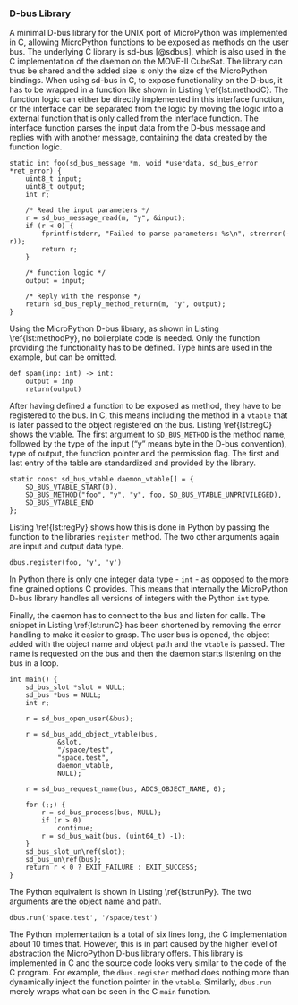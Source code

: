 ### D-bus Library

A minimal D-bus library for the UNIX port of MicroPython was implemented
in C, allowing MicroPython functions to be exposed as methods on the
user bus. The underlying C library is sd-bus [@sdbus], which is also
used in the C implementation of the daemon on the MOVE-II CubeSat. The
library can thus be shared and the added size is only the size of the
MicroPython bindings. When using sd-bus in C, to expose functionality on
the D-bus, it has to be wrapped in a function like shown in Listing
\\ref{lst:methodC}. The function logic can either be directly implemented
in this interface function, or the interface can be separated from the
logic by moving the logic into a external function that is only called
from the interface function. The interface function parses the input
data from the D-bus message and replies with with another message,
containing the data created by the function logic.

``` {.c}
static int foo(sd_bus_message *m, void *userdata, sd_bus_error *ret_error) {
    uint8_t input;
    uint8_t output;
    int r;

    /* Read the input parameters */
    r = sd_bus_message_read(m, "y", &input);
    if (r < 0) {
        fprintf(stderr, "Failed to parse parameters: %s\n", strerror(-r));
        return r;
    }

    /* function logic */
    output = input;

    /* Reply with the response */
    return sd_bus_reply_method_return(m, "y", output);
}
```

Using the MicroPython D-bus library, as shown in Listing
\\ref{lst:methodPy}, no boilerplate code is needed. Only the function
providing the functionality has to be defined. Type hints are used in
the example, but can be omitted.

``` {.python}
def spam(inp: int) -> int:
    output = inp
    return(output)
```

After having defined a function to be exposed as method, they have to be
registered to the bus. In C, this means including the method in a
`vtable` that is later passed to the object registered on the bus.
Listing \\ref{lst:regC} shows the vtable. The first argument to
`SD_BUS_METHOD` is the method name, followed by the type of the input
(“y” means byte in the D-bus convention), type of output, the function
pointer and the permission flag. The first and last entry of the table
are standardized and provided by the library.

``` {.c}
static const sd_bus_vtable daemon_vtable[] = {
    SD_BUS_VTABLE_START(0),
    SD_BUS_METHOD("foo", "y", "y", foo, SD_BUS_VTABLE_UNPRIVILEGED),
    SD_BUS_VTABLE_END
};
```

Listing \\ref{lst:regPy} shows how this is done in Python by passing the
function to the libraries `register` method. The two other arguments
again are input and output data type.

``` {.python}
dbus.register(foo, 'y', 'y')
```

In Python there is only one integer data type - `int` - as opposed to
the more fine grained options C provides. This means that internally the
MicroPython D-bus library handles all versions of integers with the
Python `int` type.

Finally, the daemon has to connect to the bus and listen for calls. The
snippet in Listing \\ref{lst:runC} has been shortened by removing the error
handling to make it easier to grasp. The user bus is opened, the object
added with the object name and object path and the `vtable` is passed.
The name is requested on the bus and then the daemon starts listening on
the bus in a loop.

``` {.c}
int main() {
    sd_bus_slot *slot = NULL;
    sd_bus *bus = NULL;
    int r;
    
    r = sd_bus_open_user(&bus);
    
    r = sd_bus_add_object_vtable(bus,
            &slot,
            "/space/test",
            "space.test",
            daemon_vtable,
            NULL);
            
    r = sd_bus_request_name(bus, ADCS_OBJECT_NAME, 0);
    
    for (;;) {
        r = sd_bus_process(bus, NULL);
        if (r > 0)
            continue;
        r = sd_bus_wait(bus, (uint64_t) -1);
    }
    sd_bus_slot_un\ref(slot);
    sd_bus_un\ref(bus);
    return r < 0 ? EXIT_FAILURE : EXIT_SUCCESS;
}
```

The Python equivalent is shown in Listing \\ref{lst:runPy}. The two
arguments are the object name and path.


``` {.python}
dbus.run('space.test', '/space/test')
```

The Python implementation is a total of six lines long, the C
implementation about 10 times that. However, this is in part caused by
the higher level of abstraction the MicroPython D-bus library offers.
This library is implemented in C and the source code looks very similar
to the code of the C program. For example, the `dbus.register` method
does nothing more than dynamically inject the function pointer in the
`vtable`. Similarly, `dbus.run` merely wraps what can be seen in the C
`main` function.
